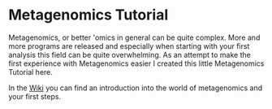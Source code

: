 # Metagenomics Tutorial

Metagenomics, or better 'omics in general can be quite complex. More and more programs are released and especially when starting with your first analysis this field can be quite overwhelming. 
As an attempt to make the first experience with Metagenomics easier I created this little Metagenomics Tutorial here.

In the [Wiki](https://github.com/mmaeke/Metagenomics_Tutorial/wiki) you can find an introduction into the world of metagenomics and your first steps.
